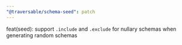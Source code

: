 ```yaml
---
"@traversable/schema-seed": patch
---
```


feat(seed): support `.include` and `.exclude` for nullary schemas when generating random schemas
